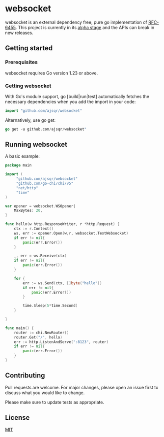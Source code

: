 # websocket

websocket is an external dependency free, pure go implementation of [RFC-6455](https://datatracker.ietf.org/doc/html/rfc6455). This project is currently in its [alpha stage](https://en.wikipedia.org/wiki/Software_release_life_cycle) and the APIs can break in new releases. 

## Getting started

### Prerequisites
websocket requires Go version 1.23 or above.

### Getting websocket
With Go's module support, go [build|run|test] automatically fetches the necessary dependencies when you add the import in your code:

```go
import "github.com/ajsqr/websocket"
```

Alternatively, use go get:

```go
go get -u github.com/ajsqr/websocket"
```

## Running websocket

A basic example:

```go
package main

import (
	 "github.com/ajsqr/websocket"
	 "github.com/go-chi/chi/v5"
	 "net/http"
	 "time"
)

var opener = websocket.WSOpener{
	MaxBytes: 20,
}

func hello(w http.ResponseWriter, r *http.Request) {
	ctx := r.Context()
	ws, err := opener.Open(w,r, websocket.TextWebsocket)
	if err != nil{
		panic(err.Error())
	}

	_, err = ws.Receive(ctx)
	if err != nil{
		panic(err.Error())
	}

	for {
		err := ws.Send(ctx, []byte("hello"))
		if err != nil{
			panic(err.Error())
		}

		time.Sleep(5*time.Second)
	}

}

func main() {
	router := chi.NewRouter()
	router.Get("/", hello)
	err := http.ListenAndServe(":8123", router)
	if err != nil{
		panic(err.Error())
	}
}
```

## Contributing

Pull requests are welcome. For major changes, please open an issue first
to discuss what you would like to change.

Please make sure to update tests as appropriate.

## License

[MIT](https://choosealicense.com/licenses/mit/)